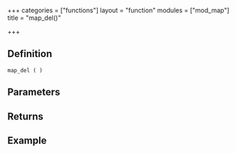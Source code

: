 +++
categories = ["functions"]
layout = "function"
modules = ["mod_map"]
title = "map_del()"

+++

## Definition

    map_del ( )

## Parameters

## Returns

## Example
